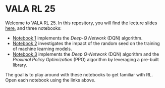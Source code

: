 # VALA RL 25

Welcome to VALA RL 25. In this repository, you will find the lecture slides [here](slides), and three notebooks:

- [Notebook 1](src/1_dqn.ipynb) implements the *Deep-Q Network* (DQN) algorithm.
- [Notebook 2](src/2_seed_impact.ipynb) investigates the impact of the random seed on the training of machine learning models.
- [Notebook 3](src/3_dqn_vs_ppo.ipynb) implements the *Deep Q-Network* (DQN) algorithm and the *Proximal Policy Optimization* (PPO) algorithm by leveraging a pre-built library.

The goal is to play around with these notebooks to get familiar with RL. Open each notebook using the links above.